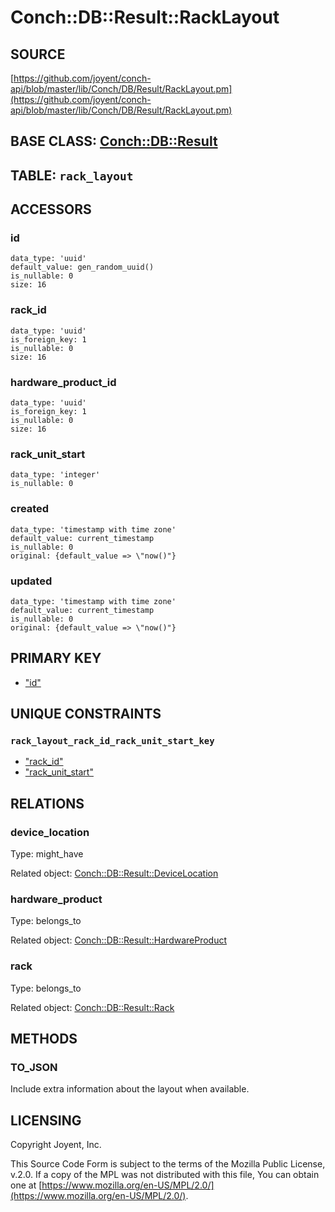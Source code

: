 # Conch::DB::Result::RackLayout

## SOURCE

[https://github.com/joyent/conch-api/blob/master/lib/Conch/DB/Result/RackLayout.pm](https://github.com/joyent/conch-api/blob/master/lib/Conch/DB/Result/RackLayout.pm)

## BASE CLASS: [Conch::DB::Result](../modules/Conch%3A%3ADB%3A%3AResult)

## TABLE: `rack_layout`

## ACCESSORS

### id

```
data_type: 'uuid'
default_value: gen_random_uuid()
is_nullable: 0
size: 16
```

### rack\_id

```
data_type: 'uuid'
is_foreign_key: 1
is_nullable: 0
size: 16
```

### hardware\_product\_id

```
data_type: 'uuid'
is_foreign_key: 1
is_nullable: 0
size: 16
```

### rack\_unit\_start

```
data_type: 'integer'
is_nullable: 0
```

### created

```
data_type: 'timestamp with time zone'
default_value: current_timestamp
is_nullable: 0
original: {default_value => \"now()"}
```

### updated

```
data_type: 'timestamp with time zone'
default_value: current_timestamp
is_nullable: 0
original: {default_value => \"now()"}
```

## PRIMARY KEY

- ["id"](#id)

## UNIQUE CONSTRAINTS

### `rack_layout_rack_id_rack_unit_start_key`

- ["rack\_id"](#rack_id)
- ["rack\_unit\_start"](#rack_unit_start)

## RELATIONS

### device\_location

Type: might\_have

Related object: [Conch::DB::Result::DeviceLocation](../modules/Conch%3A%3ADB%3A%3AResult%3A%3ADeviceLocation)

### hardware\_product

Type: belongs\_to

Related object: [Conch::DB::Result::HardwareProduct](../modules/Conch%3A%3ADB%3A%3AResult%3A%3AHardwareProduct)

### rack

Type: belongs\_to

Related object: [Conch::DB::Result::Rack](../modules/Conch%3A%3ADB%3A%3AResult%3A%3ARack)

## METHODS

### TO\_JSON

Include extra information about the layout when available.

## LICENSING

Copyright Joyent, Inc.

This Source Code Form is subject to the terms of the Mozilla Public License,
v.2.0. If a copy of the MPL was not distributed with this file, You can obtain
one at [https://www.mozilla.org/en-US/MPL/2.0/](https://www.mozilla.org/en-US/MPL/2.0/).
